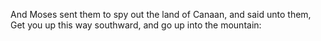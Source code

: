 And Moses sent them to spy out the land of Canaan, and said unto them, Get you up this way southward, and go up into the mountain:
